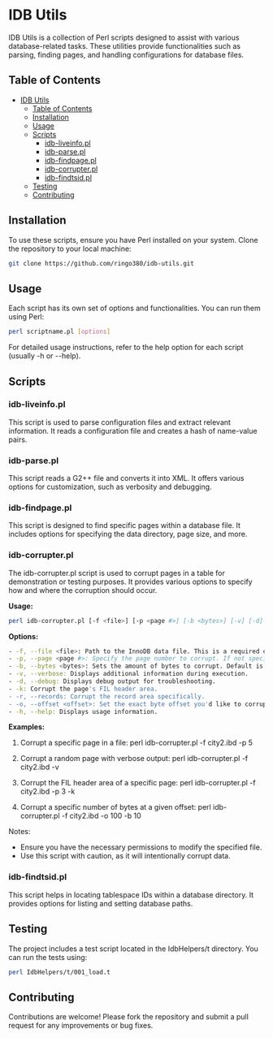 # IDB Utils

IDB Utils is a collection of Perl scripts designed to assist with various database-related tasks. These utilities provide functionalities such as parsing, finding pages, and handling configurations for database files.

## Table of Contents

- [IDB Utils](#idb-utils)
  - [Table of Contents](#table-of-contents)
  - [Installation](#installation)
  - [Usage](#usage)
  - [Scripts](#scripts)
    - [idb-liveinfo.pl](#idb-liveinfopl)
    - [idb-parse.pl](#idb-parsepl)
    - [idb-findpage.pl](#idb-findpagepl)
    - [idb-corrupter.pl](#idb-corrupterpl)
    - [idb-findtsid.pl](#idb-findtsidpl)
  - [Testing](#testing)
  - [Contributing](#contributing)

## Installation

To use these scripts, ensure you have Perl installed on your system. Clone the repository to your local machine:

```bash
git clone https://github.com/ringo380/idb-utils.git
```

## Usage

Each script has its own set of options and functionalities. You can run them using Perl:

```bash
perl scriptname.pl [options]
```

For detailed usage instructions, refer to the help option for each script (usually -h or --help).

## Scripts

### idb-liveinfo.pl

This script is used to parse configuration files and extract relevant information. It reads a configuration file and creates a hash of name-value pairs.

### idb-parse.pl

This script reads a G2++ file and converts it into XML. It offers various options for customization, such as verbosity and debugging.

### idb-findpage.pl

This script is designed to find specific pages within a database file. It includes options for specifying the data directory, page size, and more.

### idb-corrupter.pl

The idb-corrupter.pl script is used to corrupt pages in a table for demonstration or testing purposes. It provides various options to specify how and where the corruption should occur.

**Usage:**

```bash
perl idb-corrupter.pl [-f <file>] [-p <page #>] [-b <bytes>] [-v] [-d] [-k] [-r] [-o <offset>] [-h]
```

**Options:**

```bash
- -f, --file <file>: Path to the InnoDB data file. This is a required option unless specified otherwise.
- -p, --page <page #>: Specify the page number to corrupt. If not specified, a random page will be chosen.
- -b, --bytes <bytes>: Sets the amount of bytes to corrupt. Default is 1 byte.
- -v, --verbose: Displays additional information during execution.
- -d, --debug: Displays debug output for troubleshooting.
- -k: Corrupt the page's FIL header area.
- -r, --records: Corrupt the record area specifically.
- -o, --offset <offset>: Set the exact byte offset you'd like to corrupt.
- -h, --help: Displays usage information.
```

**Examples:**

1. Corrupt a specific page in a file:
   perl idb-corrupter.pl -f city2.ibd -p 5

2. Corrupt a random page with verbose output:
   perl idb-corrupter.pl -f city2.ibd -v

3. Corrupt the FIL header area of a specific page:
   perl idb-corrupter.pl -f city2.ibd -p 3 -k

4. Corrupt a specific number of bytes at a given offset:
   perl idb-corrupter.pl -f city2.ibd -o 100 -b 10

Notes:

- Ensure you have the necessary permissions to modify the specified file.
- Use this script with caution, as it will intentionally corrupt data.

### idb-findtsid.pl

This script helps in locating tablespace IDs within a database directory. It provides options for listing and setting database paths.

## Testing

The project includes a test script located in the IdbHelpers/t directory. You can run the tests using:

```bash
perl IdbHelpers/t/001_load.t
```

## Contributing

Contributions are welcome! Please fork the repository and submit a pull request for any improvements or bug fixes.